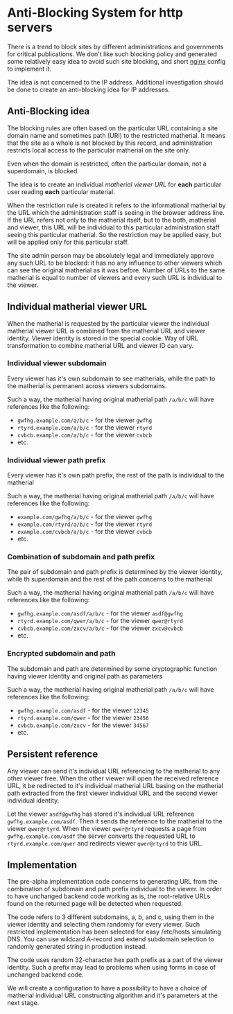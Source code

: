 # Anti-Blocking System for http servers

There is a trend to block sites by different administrations and governments for critical publications. We don't like such blocking policy and generated some relatively easy idea to avoid such site blocking, and short [nginx](nginx.org) config to implement it.

The idea is not concerned to the IP address. Additional investigation should be done to create an anti-blocking idea for IP addresses.

## Anti-Blocking idea
The blocking rules are often based on the particular URL containing a site domain name and sometimes path (URI) to the restricted matherial. It means that the site as a whole is not blocked by this record, and administration restricts local access to the particular matherial on the site only.

Even when the domain is restricted, often the particular domain, not a superdomain, is blocked.

The idea is to create an individual *matherial viewer URL* for **each** particular user reading **each** particular material.

When the restriction rule is created it refers to the informational matherial by the URL which the administration staff is seeing in the browser address line. If the URL refers not only to the matherial itself, but to the both, matherial and viewer, this URL will be individual to this particular administration staff seeing this particular matherial. So the restriction may be applied easy, but will be applied only for this particular staff.

The site admin person may be absolutely legal and immediately approve any such URL to be blocked: it has no any influence to other viewers which can see the original matherial as it was before. Number of URLs to the same matherial is equal to number of viewers and every such URL is individual to the viewer.

## Individual matherial viewer URL
When the matherial is requested by the particular viewer the individual matherial viewer URL is combined from the matherial URL and viewer identity. Viewer identity is stored in the special cookie. Way of URL transformation to combine matherial URL and viewer ID can vary.

### Individual viewer subdomain
Every viewer has it's own subdomain to see matherials, while the path to the matherial is permanent across viewers subdomains.

Such a way, the matherial having original matherial path `/a/b/c` will have references like the following:
- `gwfhg.example.com/a/b/c` - for the viewer `gwfhg`
- `rtyrd.example.com/a/b/c` - for the viewer `rtyrd`
- `cvbcb.example.com/a/b/c` - for the viewer `cvbcb`
- etc.

### Individual viewer path prefix
Every viewer has it's own path prefix, the rest of the path is individual to the matherial

Such a way, the matherial having original matherial path `/a/b/c` will have references like the following:
- `example.com/gwfhg/a/b/c` - for the viewer `gwfhg`
- `example.com/rtyrd/a/b/c` - for the viewer `rtyrd`
- `example.com/cvbcb/a/b/c` - for the viewer `cvbcb`
- etc.


### Combination of subdomain and path prefix
The pair of subdomain and path prefix is determined by the viewer identity, while th superdomain and the rest of the path concerns to the matherial

Such a way, the matherial having original matherial path `/a/b/c` will have references like the following:
- `gwfhg.example.com/asdf/a/b/c` - for the viewer `asdf@gwfhg`
- `rtyrd.example.com/qwer/a/b/c` - for the viewer `qwer@rtyrd`
- `cvbcb.example.com/zxcv/a/b/c` - for the viewer `zxcv@cvbcb`
- etc.

### Encrypted subdomain and path
The subdomain and path are determined by some cryptographic function having viewer identity and original path as parameters

Such a way, the matherial having original matherial path `/a/b/c` will have references like the following:
- `gwfhg.example.com/asdf` - for the viewer `12345`
- `rtyrd.example.com/qwer` - for the viewer `23456`
- `cvbcb.example.com/zxcv` - for the viewer `34567`
- etc.


## Persistent reference
Any viewer can send it's individual URL referencing to the matherial to any other viewer free. When the other viewer will open the received reference URL, it be redirected to it's individual matherial URL basing on the matherial path extracted from the first viewer individual URL and the second viewer individual identity.

Let the viewer `asdf@gwfhg` has stored it's individual URL reference `gwfhg.example.com/asdf`. Then it sends the reference to the matherial to the viewer `qwer@rtyrd`. When the viewer `qwer@rtyrd` requests a page from `gwfhg.example.com/asdf` the server converts the requested URL to `rtyrd.example.com/qwer` and redirects viewer `qwer@rtyrd` to this URL.

## Implementation
The pre-alpha implementation code concerns to generating URL from the combination of subdomain and path prefix individual to the viewer. In order to have unchanged backend code working as is, the root-relative URLs found on the returned page will be detected when requested.

The code refers to 3 different subdomains, a, b, and c, using them in the viewer identity and selecting them randomly for every viewer. Such restricted implementation has been selected for easy /etc/hosts simulating DNS. You can use wildcard A-record and extend subdomain selection to randomly generated string in production instead.

The code uses random 32-character hex path prefix as a part of the viewer identity. Such a prefix may lead to problems when using forms in case of unchanged backend code.

We will create a configuration to have a possibility to have a choice of matherial individual URL constructing algorithm and it's parameters at the next stage.
